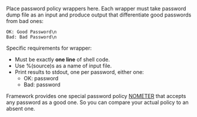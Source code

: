 Place password policy wrappers here. Each wrapper must take password dump file as an input and produce output that differentiate good passwords from bad ones:
```
OK: Good Password\n
Bad: Bad Password\n
```

Specific requirements for wrapper:
- Must be exactly **one line** of shell code.
- Use %(source)s as a name of input file.
- Print results to stdout, one per password, either one:
  - OK: password
  - Bad: password

Framework provides one special password policy [NOMETER](meters/NOMETER.cmd) that accepts any password as a good one. So you can compare your actual policy to an absent one.